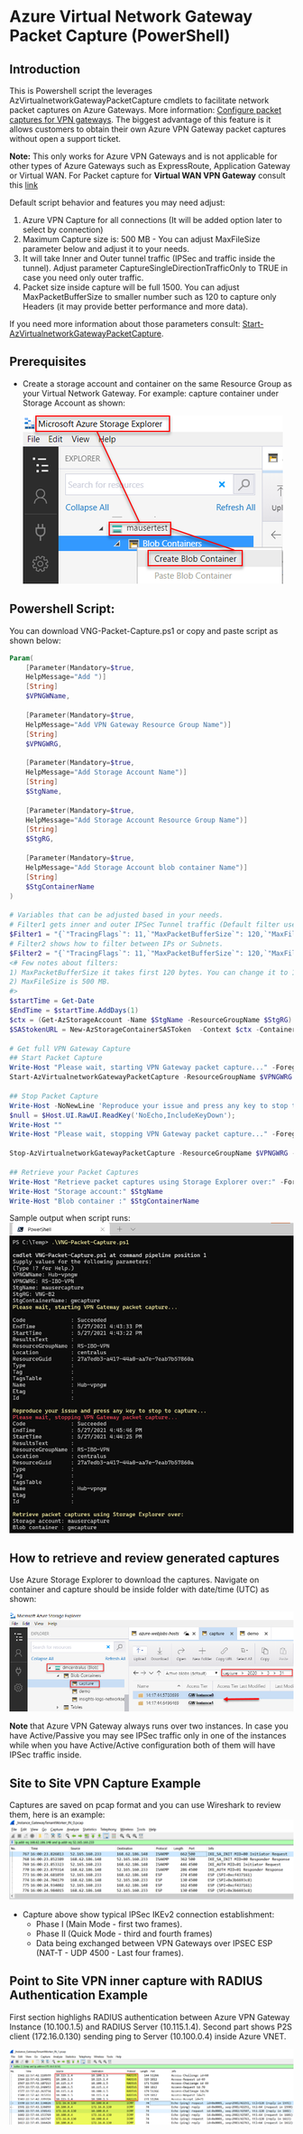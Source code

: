 # Azure Virtual Network Gateway Packet Capture (PowerShell)

## Introduction

This is Powershell script the leverages AzVirtualnetworkGatewayPacketCapture cmdlets to facilitate network packet captures on Azure Gateways. More information: [Configure packet captures for VPN gateways](https://docs.microsoft.com/en-us/azure/vpn-gateway/packet-capture). The biggest advantage of this feature is it allows customers to obtain their own Azure VPN Gateway packet captures without open a support ticket.

  **Note:** This only works for Azure VPN Gateways and is not applicable for other types of Azure Gateways such as ExpressRoute, Application Gateway or Virtual WAN.
  For Packet capture for **Virtual WAN VPN Gateway** consult this [link](https://github.com/dmauser/Lab/tree/master/vWAN-vpn-gateway-packet-capture)


Default script behavior and features you may need adjust:

1) Azure VPN Capture for all connections (It will be added option later to select by connection)
2) Maximum Capture size is: 500 MB - You can adjust MaxFileSize parameter below and adjust it to your needs.
3) It will take Inner and Outer tunnel traffic (IPSec and traffic inside the tunnel). Adjust parameter CaptureSingleDirectionTrafficOnly to TRUE in case you need only outer traffic.
4) Packet size inside capture will be full 1500. You can adjust MaxPacketBufferSize to smaller number such as 120 to capture only Headers (it may provide better performance and more data).

If you need more information about those parameters consult: [Start-AzVirtualnetworkGatewayPacketCapture](https://docs.microsoft.com/en-us/powershell/module/az.network/start-azvirtualnetworkgatewaypacketcapture).

## Prerequisites

- Create a storage account and container on the same Resource Group as your Virtual Network Gateway. For example: capture container under Storage Account as shown:

    ![](./media/createcontainer.png)

## Powershell Script:

You can download VNG-Packet-Capture.ps1 or copy and paste script as shown below:

```powershell
Param(
    [Parameter(Mandatory=$true,
    HelpMessage="Add ")]
    [String]
    $VPNGWName,

    [Parameter(Mandatory=$true,
    HelpMessage="Add VPN Gateway Resource Group Name")]
    [String]
    $VPNGWRG,

    [Parameter(Mandatory=$true,
    HelpMessage="Add Storage Account Name")]
    [String]
    $StgName,

    [Parameter(Mandatory=$true,
    HelpMessage="Add Storage Account Resource Group Name")]
    [String]
    $StgRG,

    [Parameter(Mandatory=$true,
    HelpMessage="Add Storage Account blob container Name")]
    [String]
    $StgContainerName
)

# Variables that can be adjusted based in your needs.
# Filter1 gets inner and outer IPSec Tunnel traffic (Default filter used by this script).
$Filter1 = "{`"TracingFlags`": 11,`"MaxPacketBufferSize`": 120,`"MaxFileSize`": 500,`"Filters`" :[{`"CaptureSingleDirectionTrafficOnly`": false}]}" 
# Filter2 shows how to filter between IPs or Subnets.
$Filter2 = "{`"TracingFlags`": 11,`"MaxPacketBufferSize`": 120,`"MaxFileSize`": 500,`"Filters`" :[{`"SourceSubnets`":[`"10.60.4.4/32`",`"10.200.1.5/32`"],`"DestinationSubnets`":[`"10.60.4.4/32`",`"10.200.1.5/32`"],`"CaptureSingleDirectionTrafficOnly`": false}]}" # This filter gets inner and outer IPSec Tunnel traffic.
<# Few notes about filters: 
1) MaxPacketBufferSize it takes first 120 bytes. You can change it to 1500 to get full packet size in case you need to investigate the payload.
2) MaxFileSize is 500 MB.
#>
$startTime = Get-Date
$EndTime = $startTime.AddDays(1)
$ctx = (Get-AzStorageAccount -Name $StgName -ResourceGroupName $StgRG).Context
$SAStokenURL = New-AzStorageContainerSASToken  -Context $ctx -Container $StgContainerName -Permission rwd -ExpiryTime $EndTime -FullUri

# Get full VPN Gateway Capture
## Start Packet Capture
Write-Host "Please wait, starting VPN Gateway packet capture..." -ForegroundColor Yellow
Start-AzVirtualnetworkGatewayPacketCapture -ResourceGroupName $VPNGWRG -Name $VPNGWName -FilterData $Filter1

## Stop Packet Capture
Write-Host -NoNewLine 'Reproduce your issue and press any key to stop to capture...' -ForegroundColor Yellow;
$null = $Host.UI.RawUI.ReadKey('NoEcho,IncludeKeyDown');
Write-Host ""
Write-Host "Please wait, stopping VPN Gateway packet capture..." -ForegroundColor Red

Stop-AzVirtualnetworkGatewayPacketCapture -ResourceGroupName $VPNGWRG -Name $VPNGWName -SasUrl $SAStokenURL

## Retrieve your Packet Captures
Write-Host "Retrieve packet captures using Storage Explorer over:" -ForegroundColor Yellow
Write-Host "Storage account:" $StgName
Write-Host "Blob container :" $StgContainerName
```

Sample output when script runs:
![](./media/scriptoutput.png)

## How to retrieve and review generated captures

Use Azure Storage Explorer to download the captures. Navigate on container and capture should be inside folder with date/time (UTC) as shown:

![](./media/captureresults.png)

**Note** that Azure VPN Gateway always runs over two instances. In case you have Active/Passive you may see IPSec traffic only in one of the instances while when you have Active/Active configuration both of them will have IPSec traffic inside.

## Site to Site VPN Capture Example

Captures are saved on pcap format and you can use Wireshark to review them, here is an example:
![](./media/samplecapture.png)

- Capture above show typical IPSec IKEv2 connection establishment:
    - Phase I (Main Mode - first two frames). 
    - Phase II (Quick Mode - third and fourth frames) 
    - Data being exchanged between VPN Gateways over IPSEC ESP (NAT-T - UDP 4500 - Last four frames).

## Point to Site VPN inner capture with RADIUS Authentication Example

First section highlighs RADIUS authentication between Azure VPN Gateway Instance (10.100.1.5) and RADIUS Server (10.115.1.4).
Second part shows P2S client (172.16.0.130) sending ping to Server (10.100.0.4) inside Azure VNET.

![](./media/radiusp2s.png)
